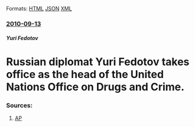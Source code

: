
Formats: [HTML](/news/2010/09/13/russian-diplomat-yuri-fedotov-takes-office-as-the-head-of-the-united-nations-office-on-drugs-and-crime.html)  [JSON](/news/2010/09/13/russian-diplomat-yuri-fedotov-takes-office-as-the-head-of-the-united-nations-office-on-drugs-and-crime.json)  [XML](/news/2010/09/13/russian-diplomat-yuri-fedotov-takes-office-as-the-head-of-the-united-nations-office-on-drugs-and-crime.xml)  

### [2010-09-13](/news/2010/09/13/index.md)

##### Yuri Fedotov
# Russian diplomat Yuri Fedotov takes office as the head of the United Nations Office on Drugs and Crime. 




### Sources:

1. [AP](http://www.google.com/hostednews/ap/article/ALeqM5iisaDRVYRxm8aUd_92iTTH6HhVXAD9I719LG0)
